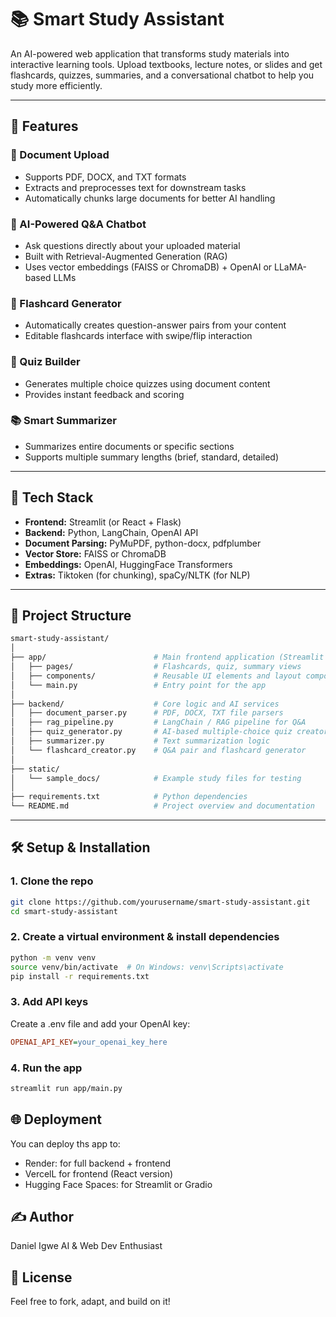 # 📚 Smart Study Assistant

An AI-powered web application that transforms study materials into interactive learning tools. Upload textbooks, lecture notes, or slides and get flashcards, quizzes, summaries, and a conversational chatbot to help you study more efficiently.

---

## 🚀 Features

### 📄 Document Upload
- Supports PDF, DOCX, and TXT formats
- Extracts and preprocesses text for downstream tasks
- Automatically chunks large documents for better AI handling

### 🧠 AI-Powered Q&A Chatbot
- Ask questions directly about your uploaded material
- Built with Retrieval-Augmented Generation (RAG)
- Uses vector embeddings (FAISS or ChromaDB) + OpenAI or LLaMA-based LLMs

### 📝 Flashcard Generator
- Automatically creates question-answer pairs from your content
- Editable flashcards interface with swipe/flip interaction

### 🧪 Quiz Builder
- Generates multiple choice quizzes using document content
- Provides instant feedback and scoring

### 📚 Smart Summarizer
- Summarizes entire documents or specific sections
- Supports multiple summary lengths (brief, standard, detailed)

---

## 🧰 Tech Stack

- **Frontend:** Streamlit (or React + Flask)
- **Backend:** Python, LangChain, OpenAI API
- **Document Parsing:** PyMuPDF, python-docx, pdfplumber
- **Vector Store:** FAISS or ChromaDB
- **Embeddings:** OpenAI, HuggingFace Transformers
- **Extras:** Tiktoken (for chunking), spaCy/NLTK (for NLP)

---

## 📂 Project Structure
```graphql
smart-study-assistant/
│
├── app/                        # Main frontend application (Streamlit or Flask)
│   ├── pages/                  # Flashcards, quiz, summary views
│   ├── components/             # Reusable UI elements and layout components
│   └── main.py                 # Entry point for the app
│
├── backend/                    # Core logic and AI services
│   ├── document_parser.py      # PDF, DOCX, TXT file parsers
│   ├── rag_pipeline.py         # LangChain / RAG pipeline for Q&A
│   ├── quiz_generator.py       # AI-based multiple-choice quiz creator
│   ├── summarizer.py           # Text summarization logic
│   └── flashcard_creator.py    # Q&A pair and flashcard generator
│
├── static/
│   └── sample_docs/            # Example study files for testing
│
├── requirements.txt            # Python dependencies
└── README.md                   # Project overview and documentation
```


---

## 🛠️ Setup & Installation

### 1. Clone the repo
```bash
git clone https://github.com/yourusername/smart-study-assistant.git
cd smart-study-assistant

```
### 2. Create a virtual environment & install dependencies
```bash
python -m venv venv
source venv/bin/activate  # On Windows: venv\Scripts\activate
pip install -r requirements.txt
```

### 3. Add API keys
Create a .env file and add your OpenAI key:
```ini
OPENAI_API_KEY=your_openai_key_here
```

### 4. Run the app
```bash
streamlit run app/main.py
```

## 🌐 Deployment
You can deploy ths app to:
- Render: for full backend + frontend
- VercelL for frontend (React version)
- Hugging Face Spaces: for Streamlit or Gradio

## ✍️ Author
Daniel Igwe
AI & Web Dev Enthusiast

## 📜 License
Feel free to fork, adapt, and build on it!


